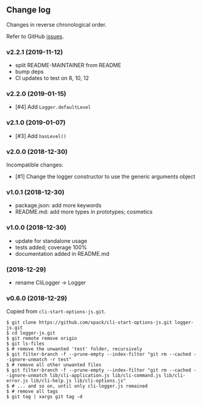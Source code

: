 ## Change log

Changes in reverse chronological order.

Refer to GitHub [issues](https://github.com/xpack/logger-js/issues).

### v2.2.1 (2019-11-12)

- split README-MAINTAINER from README
- bump deps
- CI updates to test on 8, 10, 12

### v2.2.0 (2019-01-15)

- [#4] Add `Logger.defaultLevel`
  
### v2.1.0 (2019-01-07)

- [#3] Add `hasLevel()`

### v2.0.0 (2018-12-30)

Incompatible changes:

- [#1] Change the logger constructor to use the generic arguments object
    
### v1.0.1 (2018-12-30)

- package.json: add more keywords
- README.md: add more types in prototypes; cosmetics

### v1.0.0 (2018-12-30)

- update for standalone usage
- tests added; coverage 100%
- documentation added in README.md
  
### (2018-12-29)

- rename CliLogger -> Logger

### v0.6.0 (2018-12-29)

Copied from `cli-start-options-js.git`.

```console
$ git clone https://github.com/xpack/cli-start-options-js.git logger-js.git
$ cd logger-js.git
$ git remote remove origin
$ git ls-files
$ # remove the unwanted 'test' folder, recursively
$ git filter-branch -f --prune-empty --index-filter "git rm --cached --ignore-unmatch -r test"
$ # remove all other unwanted files
$ git filter-branch -f --prune-empty --index-filter "git rm --cached --ignore-unmatch lib/cli-application.js lib/cli-command.js lib/cli-error.js lib/cli-help.js lib/cli-options.js"
$ # ... and so on, until only cli-logger.js remained
$ # remove all tags
$ git tag | xargs git tag -d
```

